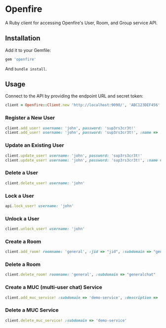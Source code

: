 # Openfire

A Ruby client for accessing Openfire's User, Room, and Group service API.

## Installation

Add it to your Gemfile:

```ruby
gem 'openfire'
```

And `bundle install`.

## Usage

Connect to the API by providing the endpoint URL and secret token:

```ruby
client = Openfire::Client.new 'http://localhost:9090/', 'ABC123DEF456'
```

### Register a New User

```ruby
client.add_user! username: 'john', password: 'sup3rs3cr3t!'
client.add_user! username: 'john', password: 'sup3rs3cr3t!', :name => ..., :email => ..., :groups => ...
```

### Update an Existing User

```ruby
client.update_user! username: 'john', password: 'sup3rs3cr3t!'
client.update_user! username: 'john', password: 'sup3rs3cr3t!', :name => ..., :email => ..., :groups => ...
```

### Delete a User

```ruby
client.delete_user! username: 'john'
```

### Lock a User

```ruby
api.lock_user! username: 'john'
```

### Unlock a User

```ruby
client.unlock_user! username: 'john'
```

### Create a Room

```ruby
client.add_room! roomname: 'general', :jid => "jid", :subdomain => "generalchat"
```

### Delete a Room

```ruby
client.delete_room! roomname: 'general', :subdomain => "generalchat"
```

### Create a MUC (multi-user chat) Service

```ruby
client.add_muc_service! :subdomain => 'demo-service', :description => 'this is a demo muc service'
```

### Delete a MUC Service

```ruby
client.delete_muc_service! :subdomain => 'demo-service'
```
